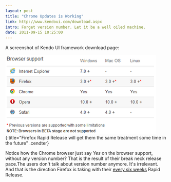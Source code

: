 ```yaml
---
layout: post
title: "Chrome Updates is Working"
link: http://www.kendoui.com/download.aspx
intro: Forget version number. Let it be a well oiled machine.
date: 2011-09-15 10:25:00
---
```

A screenshot of Kendo UI framework download page\:

![kendo ui download page](/images/chromerequirement.png){:title="Firefox 
Rapid Release will get them the same treatment some time in the future" .cendter}

Notice how the Chrome browser just say _Yes_ on the browser support, 
without any version number? That is the result of their break neck release pace.The users don't talk about version number anymore. It's irrelevant. And that is the direction Firefox is taking with their [every six weeks] Rapid Release.

[every six weeks]: http://blog.mozilla.com/channels/2011/07/18/every-six-weeks/
